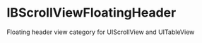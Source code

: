IBScrollViewFloatingHeader
==========================

Floating header view category for UIScrollView and UITableView
